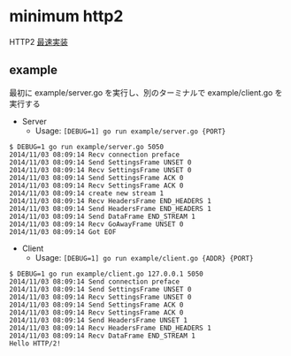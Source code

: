 # minimum http2

HTTP2 [最速実装](https://speakerdeck.com/syucream/2-zui-su-shi-zhuang-v3)

## example

最初に example/server.go を実行し、別のターミナルで example/client.go を実行する

- Server
    - Usage: `[DEBUG=1] go run example/server.go {PORT}`

```
$ DEBUG=1 go run example/server.go 5050
2014/11/03 08:09:14 Recv connection preface
2014/11/03 08:09:14 Send SettingsFrame UNSET 0
2014/11/03 08:09:14 Recv SettingsFrame UNSET 0
2014/11/03 08:09:14 Send SettingsFrame ACK 0
2014/11/03 08:09:14 Recv SettingsFrame ACK 0
2014/11/03 08:09:14 create new stream 1
2014/11/03 08:09:14 Recv HeadersFrame END_HEADERS 1
2014/11/03 08:09:14 Send HeadersFrame END_HEADERS 1
2014/11/03 08:09:14 Send DataFrame END_STREAM 1
2014/11/03 08:09:14 Recv GoAwayFrame UNSET 0
2014/11/03 08:09:14 Got EOF
```

- Client
    - Usage: `[DEBUG=1] go run example/client.go {ADDR} {PORT}`


```
$ DEBUG=1 go run example/client.go 127.0.0.1 5050
2014/11/03 08:09:14 Send connection preface
2014/11/03 08:09:14 Send SettingsFrame UNSET 0
2014/11/03 08:09:14 Recv SettingsFrame UNSET 0
2014/11/03 08:09:14 Send SettingsFrame ACK 0
2014/11/03 08:09:14 Recv SettingsFrame ACK 0
2014/11/03 08:09:14 Send HeadersFrame UNSET 1
2014/11/03 08:09:14 Recv HeadersFrame END_HEADERS 1
2014/11/03 08:09:14 Recv DataFrame END_STREAM 1
Hello HTTP/2!
```
